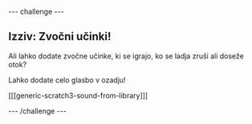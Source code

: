 \--- challenge \---

## Izziv: Zvočni učinki!

Ali lahko dodate zvočne učinke, ki se igrajo, ko se ladja zruši ali doseže otok?

Lahko dodate celo glasbo v ozadju!

[[[generic-scratch3-sound-from-library]]]

\--- /challenge \---